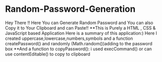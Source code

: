# Random-Password-Generation
Hey There !! Here You can Generate Random Password and You can also Copy it to Your Clipboard and can Paste!! 
**This is Purely a HTML , CSS & JavaScript based Application
Here is a summary of this application:)
Here I created uppercase,lowercase,numbers,symbols and a function createPassword() and randomly (Math.random())adding to the password box
**And a function to  copyPassword(): i used execCommand() or can use contentEditable() to copy to clipboard
